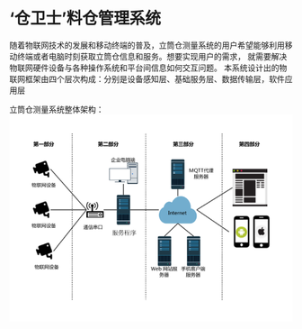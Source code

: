 # ‘仓卫士’料仓管理系统
随着物联网技术的发展和移动终端的普及，立筒仓测量系统的用户希望能够利用移动终端或者电脑时刻获取立筒仓信息和服务。想要实现用户的需求，
就需要解决物联网硬件设备与各种操作系统和平台间信息如何交互问题。
本系统设计出的物联网框架由四个层次构成：分别是设备感知层、基础服务层、数据传输层，软件应用层


立筒仓测量系统整体架构：
![Image text](https://github.com/sdzjc070/Project_0001/blob/master/image/%E7%B3%BB%E7%BB%9F%E7%BB%93%E6%9E%84%E5%9B%BE.png?raw=true)

